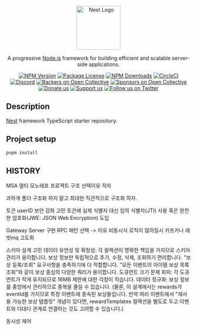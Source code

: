 <p align="center">
  <a href="http://nestjs.com/" target="blank"><img src="https://nestjs.com/img/logo-small.svg" width="120" alt="Nest Logo" /></a>
</p>

[circleci-image]: https://img.shields.io/circleci/build/github/nestjs/nest/master?token=abc123def456
[circleci-url]: https://circleci.com/gh/nestjs/nest

  <p align="center">A progressive <a href="http://nodejs.org" target="_blank">Node.js</a> framework for building efficient and scalable server-side applications.</p>
    <p align="center">
<a href="https://www.npmjs.com/~nestjscore" target="_blank"><img src="https://img.shields.io/npm/v/@nestjs/core.svg" alt="NPM Version" /></a>
<a href="https://www.npmjs.com/~nestjscore" target="_blank"><img src="https://img.shields.io/npm/l/@nestjs/core.svg" alt="Package License" /></a>
<a href="https://www.npmjs.com/~nestjscore" target="_blank"><img src="https://img.shields.io/npm/dm/@nestjs/common.svg" alt="NPM Downloads" /></a>
<a href="https://circleci.com/gh/nestjs/nest" target="_blank"><img src="https://img.shields.io/circleci/build/github/nestjs/nest/master" alt="CircleCI" /></a>
<a href="https://discord.gg/G7Qnnhy" target="_blank"><img src="https://img.shields.io/badge/discord-online-brightgreen.svg" alt="Discord"/></a>
<a href="https://opencollective.com/nest#backer" target="_blank"><img src="https://opencollective.com/nest/backers/badge.svg" alt="Backers on Open Collective" /></a>
<a href="https://opencollective.com/nest#sponsor" target="_blank"><img src="https://opencollective.com/nest/sponsors/badge.svg" alt="Sponsors on Open Collective" /></a>
  <a href="https://paypal.me/kamilmysliwiec" target="_blank"><img src="https://img.shields.io/badge/Donate-PayPal-ff3f59.svg" alt="Donate us"/></a>
    <a href="https://opencollective.com/nest#sponsor"  target="_blank"><img src="https://img.shields.io/badge/Support%20us-Open%20Collective-41B883.svg" alt="Support us"></a>
  <a href="https://twitter.com/nestframework" target="_blank"><img src="https://img.shields.io/twitter/follow/nestframework.svg?style=social&label=Follow" alt="Follow us on Twitter"></a>
</p>
  <!--[![Backers on Open Collective](https://opencollective.com/nest/backers/badge.svg)](https://opencollective.com/nest#backer)
  [![Sponsors on Open Collective](https://opencollective.com/nest/sponsors/badge.svg)](https://opencollective.com/nest#sponsor)-->

## Description

[Nest](https://github.com/nestjs/nest) framework TypeScript starter repository.

## Project setup

```bash
pnpm install
```


## HISTORY

MSA 멀티 모노레포 프로젝트 구조 선택이유 적자

과하게 폴더 구조화 하지 말고 최대한 직관적으로 구조화 하자.


토큰 userID 보안 강화 고민
토큰에 실제 식별자 대신 임의 식별자(JTI) 사용 혹은 완전한 암호화(JWE: JSON Web Encryption) 도입

Gateway Server 구현
RPC 패턴 선택 -> 이유
비동시식 로직이 많아질시 카프카나 래빗mq 고도화


스키마 설계 고민
데이터 유연성 및 확장성:
각 컬렉션이 명확한 책임을 가지므로 스키마 관리가 용이합니다.
보상 정보만 독립적으로 추가, 수정, 삭제, 조회하기 편리합니다. "보상 등록/조회" 요구사항을 충족하기에 더 적합합니다.
"모든 이벤트의 아이템 보상 목록 조회"와 같이 보상 중심의 다양한 쿼리가 용이합니다.
도큐먼트 크기 문제 회피: 각 도큐먼트가 작게 유지되므로 16MB 제한에 대한 걱정이 적습니다.
데이터 정규화: 보상 정보를 중앙에서 관리하므로 중복을 줄일 수 있습니다. (물론, 이 설계에서는 rewards가 eventId를 가지므로 특정 이벤트에 종속된 보상들입니다. 만약 여러 이벤트에서 "재사용 가능한 보상 템플릿" 개념이 있다면, rewardTemplates 컬렉션을 별도로 두고 이벤트와 다대다 관계로 연결하는 것도 고려할 수 있습니다.)


동시성 제어
